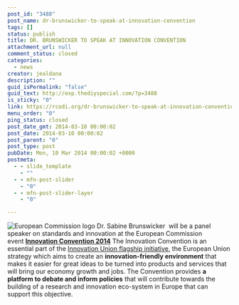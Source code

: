 ```yaml
---
post_id: "3488"
post_name: dr-brunswicker-to-speak-at-innovation-convention
tags: []
status: publish
title: DR. BRUNSWICKER TO SPEAK AT INNOVATION CONVENTION
attachment_url: null
comment_status: closed
categories:
  - news
creator: jealdana
description: ""
guid_isPermalink: "false"
guid_text: http://exp.thediyspecial.com/?p=3488
is_sticky: "0"
link: https://rcodi.org/dr-brunswicker-to-speak-at-innovation-convention/
menu_order: "0"
ping_status: closed
post_date_gmt: 2014-03-10 00:00:02
post_date: 2014-03-10 00:00:02
post_parent: "0"
post_type: post
pubDate: Mon, 10 Mar 2014 00:00:02 +0000
postmeta:
  - - slide_template
    - ""
  - - mfn-post-slider
    - "0"
  - - mfn-post-slider-layer
    - "0"

---
```

![European Commission logo](https://ec.europa.eu/wel/template-2013/images/logo/logo_en.gif) Dr. Sabine Brunswicker  will be a panel speaker on standards and innovation at the European Commission event **[Innovation Convention 2014](https://ec.europa.eu/research/innovation-union/ic2014/index_en.cfm "Innovation Convention")** The Innovation Convention is an essential part of the [Innovation Union flagship initiative](http://ec.europa.eu/research/innovation-union/index_en.cfm), the European Union strategy which aims to create an **innovation-friendly environment** that makes it easier for great ideas to be turned into products and services that will bring our economy growth and jobs. The Convention provides **a platform to debate and inform policies** that will contribute towards the building of a research and innovation eco-system in Europe that can support this objective.
